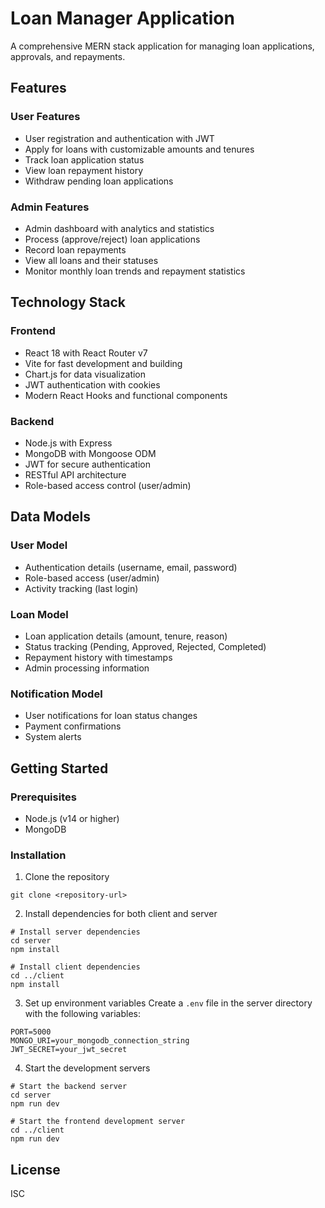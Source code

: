 # Loan Manager Application

A comprehensive MERN stack application for managing loan applications, approvals, and repayments.

## Features

### User Features
- User registration and authentication with JWT
- Apply for loans with customizable amounts and tenures
- Track loan application status
- View loan repayment history
- Withdraw pending loan applications

### Admin Features
- Admin dashboard with analytics and statistics
- Process (approve/reject) loan applications
- Record loan repayments
- View all loans and their statuses
- Monitor monthly loan trends and repayment statistics

## Technology Stack

### Frontend
- React 18 with React Router v7
- Vite for fast development and building
- Chart.js for data visualization
- JWT authentication with cookies
- Modern React Hooks and functional components

### Backend
- Node.js with Express
- MongoDB with Mongoose ODM
- JWT for secure authentication
- RESTful API architecture
- Role-based access control (user/admin)

## Data Models

### User Model
- Authentication details (username, email, password)
- Role-based access (user/admin)
- Activity tracking (last login)

### Loan Model
- Loan application details (amount, tenure, reason)
- Status tracking (Pending, Approved, Rejected, Completed)
- Repayment history with timestamps
- Admin processing information

### Notification Model
- User notifications for loan status changes
- Payment confirmations
- System alerts

## Getting Started

### Prerequisites
- Node.js (v14 or higher)
- MongoDB

### Installation

1. Clone the repository
```
git clone <repository-url>
```

2. Install dependencies for both client and server
```
# Install server dependencies
cd server
npm install

# Install client dependencies
cd ../client
npm install
```

3. Set up environment variables
Create a `.env` file in the server directory with the following variables:
```
PORT=5000
MONGO_URI=your_mongodb_connection_string
JWT_SECRET=your_jwt_secret
```

4. Start the development servers
```
# Start the backend server
cd server
npm run dev

# Start the frontend development server
cd ../client
npm run dev
```

## License
ISC
